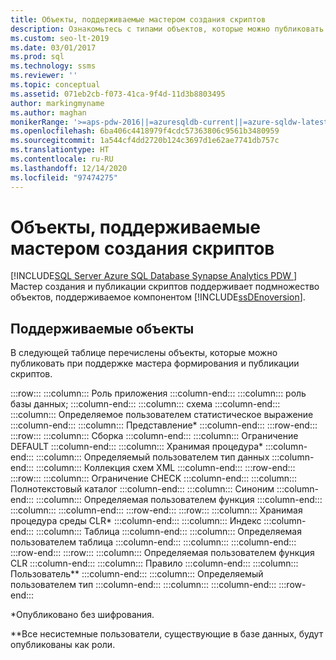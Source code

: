 ```yaml
---
title: Объекты, поддерживаемые мастером создания скриптов
description: Ознакомьтесь с типами объектов, которые можно публиковать с помощью мастера формирования и публикации скриптов.
ms.custom: seo-lt-2019
ms.date: 03/01/2017
ms.prod: sql
ms.technology: ssms
ms.reviewer: ''
ms.topic: conceptual
ms.assetid: 071eb2cb-f073-41ca-9f4d-11d3b8803495
author: markingmyname
ms.author: maghan
monikerRange: '>=aps-pdw-2016||=azuresqldb-current||=azure-sqldw-latest||>=sql-server-2016||>=sql-server-linux-2017||=azuresqldb-mi-current'
ms.openlocfilehash: 6ba406c4418979f4cdc57363806c9561b3480959
ms.sourcegitcommit: 1a544cf4dd2720b124c3697d1e62ae7741db757c
ms.translationtype: HT
ms.contentlocale: ru-RU
ms.lasthandoff: 12/14/2020
ms.locfileid: "97474275"
---
```

# <a name="objects-supported-by-the-generate-scripts-wizard"></a>Объекты, поддерживаемые мастером создания скриптов
[!INCLUDE[SQL Server Azure SQL Database Synapse Analytics PDW ](../../includes/applies-to-version/sql-asdb-asdbmi-asa-pdw.md)]
  Мастер создания и публикации скриптов поддерживает подмножество объектов, поддерживаемое компонентом [!INCLUDE[ssDEnoversion](../../includes/ssdenoversion-md.md)].  
  
## <a name="supported-objects"></a>Поддерживаемые объекты  
 В следующей таблице перечислены объекты, которые можно публиковать при поддержке мастера формирования и публикации скриптов.  
  
:::row:::
    :::column:::
        Роль приложения
    :::column-end:::
    :::column:::
        роль базы данных;
    :::column-end:::
    :::column:::
        схема
    :::column-end:::
    :::column:::
        Определяемое пользователем статистическое выражение
    :::column-end:::
    :::column:::
        Представление*
    :::column-end:::
:::row-end:::
:::row:::
    :::column:::
        Сборка
    :::column-end:::
    :::column:::
        Ограничение DEFAULT
    :::column-end:::
    :::column:::
        Хранимая процедура*
    :::column-end:::
    :::column:::
        Определяемый пользователем тип данных
    :::column-end:::
    :::column:::
        Коллекция схем XML
    :::column-end:::
:::row-end:::
:::row:::
    :::column:::
        Ограничение CHECK
    :::column-end:::
    :::column:::
        Полнотекстовый каталог
    :::column-end:::
    :::column:::
        Синоним
    :::column-end:::
    :::column:::
        Определяемая пользователем функция
    :::column-end:::
    :::column:::
    :::column-end:::
:::row-end:::
:::row:::
    :::column:::
        Хранимая процедура среды CLR*
    :::column-end:::
    :::column:::
        Индекс
    :::column-end:::
    :::column:::
        Таблица
    :::column-end:::
    :::column:::
        Определяемая пользователем таблица
    :::column-end:::
    :::column:::
    :::column-end:::
:::row-end:::
:::row:::
    :::column:::
        Определяемая пользователем функция CLR
    :::column-end:::
    :::column:::
        Правило
    :::column-end:::
    :::column:::
        Пользователь**
    :::column-end:::
    :::column:::
        Определяемый пользователем тип
    :::column-end:::
    :::column:::
    :::column-end:::
:::row-end:::

 *Опубликовано без шифрования.  
  
 **Все несистемные пользователи, существующие в базе данных, будут опубликованы как роли.  
  
  
